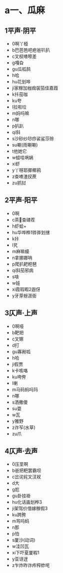 ﻿# a一、瓜麻
## 1平声·阴平
- 0啊丫桠
- b巴芭笆吧疤爸叭扒
- c叉杈喳嚓差
- g嘎旮
- gu瓜呱鸹
- h哈
- hu花划哗
- ji家稼加枷痂袈笳佳嘉葭
- k拤茄咖
- ku夸
- l拉啦垃
- m妈吗嘛
- n哪
- p扒趴
- qi斜
- s沙砂纱唦痧裟鲨莎赊
- su唰(雨唰唰)
- t他她它
- w蛙哇㖞娲
- xi虾
- y丫呀耶揶椰鸦
- z查喳渣扠蔗
- zu抓挝
## 2平声·阳平
- 0啊
- c茶𣗪查碴茬
- h虾蛤+
- hu华哗桦1铧骅划搳
- k拤
- l旯
- m麻嘛蟆
- n拿挪娜呐
- p爬扒耙杷琶
- qi斜茄邪病
- s啥
- w娃
- xi霞瑕暇2遐伢
- y牙芽蚜涯衙
## 3仄声·上声
- 0啊哑
- b靶把
- c叉镲
- d打
- gu寡剐呱
- h哈
- ji假贾
- k卡咳咯
- ku垮侉
- l喇
- m马码蚂吗玛
- n哪
- s洒撒傻
- su耍
- w瓦
- y雅野
- z诈苲(水草) 
- zu爪
## 4仄声·去声
- 0压垩啊
- b爸把粑罢霸坝
- c岔诧姹叉汊衩
- d大
- g尬
- gu卦挂褂
- hu化话画划桦3
- ji架驾价借嫁稼假3
- ku跨胯
- m骂吗蚂
- n那
- p怕
- s厦沙(动词)
- w洼凹瓦
- xi下吓夏厦暇1
- y亚讶迓
- z乍炸昨诈痄榨蚱咤
